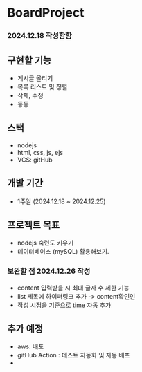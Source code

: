 # BoardProject

### 2024.12.18 작성함함

## 구현할 기능
- 게시글 올리기
- 목록 리스트 및 정렬
- 삭제, 수정
- 등등

## 스택
- nodejs
- html, css, js, ejs
- VCS: gitHub

## 개발 기간
- 1주일 (2024.12.18 ~ 2024.12.25)

## 프로젝트 목표
- nodejs 숙련도 키우기
- 데이터베이스 (mySQL) 활용해보기.

### 보완할 점 2024.12.26 작성
- content 입력받을 시 최대 글자 수 제한 기능
- list 제목에 하이퍼링크 추가 -> content확인인
- 작성 시점을 기준으로 time 자동 추가


## 추가 예정

- aws: 배포
- gitHub Action : 테스트 자동화 및 자동 배포
- 




